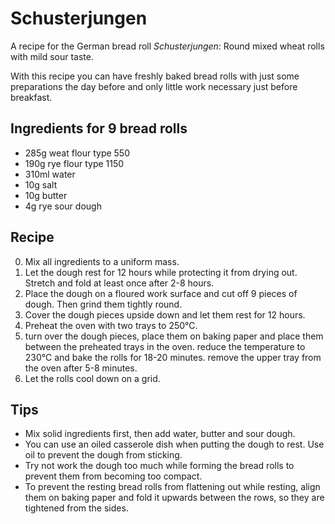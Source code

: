 # Schusterjungen
A recipe for the German bread roll _Schusterjungen_: Round mixed wheat rolls with mild sour taste.

With this recipe you can have freshly baked bread rolls with just some preparations the day before
and only little work necessary just before breakfast.

## Ingredients for 9 bread rolls
- 285g weat flour type 550
- 190g rye flour type 1150
- 310ml water
- 10g salt
- 10g butter
- 4g rye sour dough

## Recipe

0. Mix all ingredients to a uniform mass.
0. Let the dough rest for 12 hours while protecting it from drying out.
Stretch and fold at least once after 2-8 hours.
0. Place the dough on a floured work surface and cut off 9 pieces of dough. Then grind them tightly
round.
0. Cover the dough pieces upside down and let them rest for 12 hours.
0. Preheat the oven with two trays to 250°C.
0. turn over the dough pieces, place them on baking paper and place them between the preheated trays
in the oven. reduce the temperature to 230°C and bake the rolls for 18-20 minutes. remove the upper
tray from the oven after 5-8 minutes.
0. Let the rolls cool down on a grid.

## Tips
- Mix solid ingredients first, then add water, butter and sour dough.
- You can use an oiled casserole dish when putting the dough to rest. Use oil to prevent the dough
from sticking.
- Try not work the dough too much while forming the bread rolls to prevent them from becoming too
compact.
- To prevent the resting bread rolls from flattening out while resting, align them on baking paper and
fold it upwards between the rows, so they are tightened from the sides.

